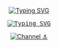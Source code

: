 <div align="center">

  <!-- Typing SVG by DenverCoder1 - https://github.com/DenverCoder1/readme-typing-svg -->
  [![Typing SVG](https://readme-typing-svg.demolab.com?font=Comfortaa&size=30&duration=1&pause=983&color=E2E2E2&center=true&vCenter=true&repeat=false&width=435&lines=Welcome+to+CryptoBarge)](https://git.io/typing-svg)

<kbd>
    <a style="border:5px white" border="5px white" href="https://git.io/typing-svg">
        <img src="https://readme-typing-svg.demolab.com?font=Josefin+Sans&size=30&duration=3500&pause=750&color=72C9E4&center=true&vCenter=true&width=435&lines=Crypto+meets+Java;+Code+the+future;+DePIN+powered+by+Java;+From+Grass+to+Bless" alt="Typing SVG" />
    </a>
</kbd>



[![Channel ⚓](https://img.shields.io/badge/Crypto$БАРЖА_|_Subscribe_⚓-5B00FF?style=for-the-badge&logo=telegram&logoColor=white)](https://t.me/BargeCrypto)
